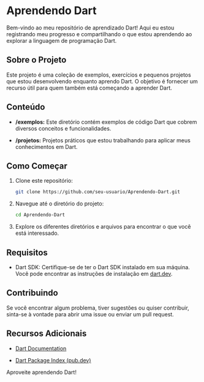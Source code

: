 # Aprendendo Dart

Bem-vindo ao meu repositório de aprendizado Dart! Aqui eu estou registrando meu progresso e compartilhando o que estou aprendendo ao explorar a linguagem de programação Dart.

## Sobre o Projeto

Este projeto é uma coleção de exemplos, exercícios e pequenos projetos que estou desenvolvendo enquanto aprendo Dart. O objetivo é fornecer um recurso útil para quem também está começando a aprender Dart.

## Conteúdo

- **/exemplos:** Este diretório contém exemplos de código Dart que cobrem diversos conceitos e funcionalidades.

- **/projetos:** Projetos práticos que estou trabalhando para aplicar meus conhecimentos em Dart.

## Como Começar

1. Clone este repositório:
    ```bash
    git clone https://github.com/seu-usuario/Aprendendo-Dart.git
    ```

2. Navegue até o diretório do projeto:
    ```bash
    cd Aprendendo-Dart
    ```

3. Explore os diferentes diretórios e arquivos para encontrar o que você está interessado.

## Requisitos

- Dart SDK: Certifique-se de ter o Dart SDK instalado em sua máquina. Você pode encontrar as instruções de instalação em [dart.dev](https://dart.dev/get-dart).

## Contribuindo

Se você encontrar algum problema, tiver sugestões ou quiser contribuir, sinta-se à vontade para abrir uma issue ou enviar um pull request.

## Recursos Adicionais

- [Dart Documentation](https://dart.dev/guides)

- [Dart Package Index (pub.dev)](https://pub.dev/)

Aproveite aprendendo Dart!

